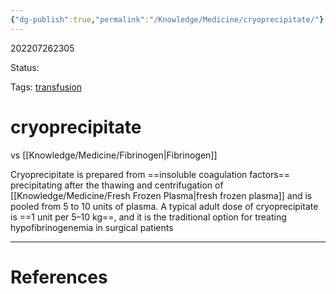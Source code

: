 ```yaml
---
{"dg-publish":true,"permalink":"/Knowledge/Medicine/cryoprecipitate/"}
---
```



202207262305

Status: 

Tags: [transfusion](transfusion.md)

# cryoprecipitate

vs [[Knowledge/Medicine/Fibrinogen\|Fibrinogen]]

Cryoprecipitate is prepared from ==insoluble coagulation factors== precipitating after the thawing and centrifugation of [[Knowledge/Medicine/Fresh Frozen Plasma\|fresh frozen plasma]] and is pooled from 5 to 10 units of plasma.
A typical adult dose of cryoprecipitate is ==1 unit per 5–10 kg==, and it is the traditional option for treating hypofibrinogenemia in surgical patients




___
# References